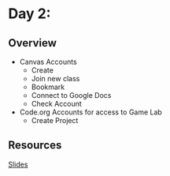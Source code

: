 # Day 2:
## Overview
* Canvas Accounts
  - Create
  - Join new class
  - Bookmark
  - Connect to Google Docs
  - Check Account
* Code.org Accounts for access to Game Lab
  - Create Project

## Resources

[Slides](https://docs.google.com/presentation/d/1spbB4-bNs-KhIUOPYvUkgesD35kexxJEyeQwNuFKWwo/edit?usp=sharing)

